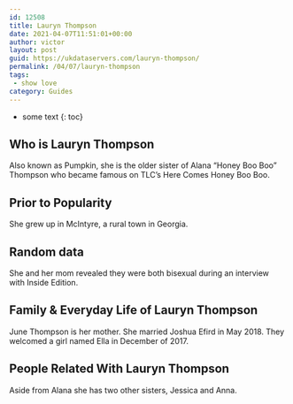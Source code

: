 ```yaml
---
id: 12508
title: Lauryn Thompson
date: 2021-04-07T11:51:01+00:00
author: victor
layout: post
guid: https://ukdataservers.com/lauryn-thompson/
permalink: /04/07/lauryn-thompson
tags:
 - show love
category: Guides
---
```


* some text
{: toc}


## Who is Lauryn Thompson



Also known as Pumpkin, she is the older sister of Alana &#8220;Honey Boo Boo&#8221; Thompson who became famous on TLC&#8217;s Here Comes Honey Boo Boo.

                
                
                
## Prior to Popularity



She grew up in McIntyre, a rural town in Georgia.

                
                
                
## Random data



She and her mom revealed they were both bisexual during an interview with Inside Edition.

                
                
                
## Family & Everyday Life of Lauryn Thompson



June Thompson is her mother. She married Joshua Efird in May 2018. They welcomed a girl named Ella in December of 2017.

                
                
                
## People Related With Lauryn Thompson



Aside from Alana she has two other sisters, Jessica and Anna.

                
              
            
          
          
          